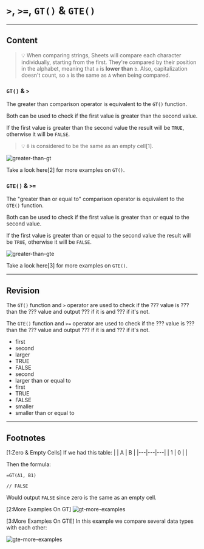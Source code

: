 ﻿---
author: Stefan-Stojanovic

type: normal

category: how to

---

# `>`, `>=`, `GT()` & `GTE()`

---
## Content

> 💡 When comparing strings, Sheets will compare each character individually, starting from the first. 
> They're compared by their position in the alphabet, meaning that `a` is **lower than** `b`. Also, capitalization doesn't count, so `a` is the same as `A` when being compared.

### `GT()` & `>`

The greater than comparison operator is equivalent to the `GT()` function.

Both can be used to check if the first value is greater than the second value. 

If the first value is greater than the second value the result will be `TRUE`, otherwise it will be `FALSE`.

> 💡 `0` is considered to be the same as an empty cell[1].

![greater-than-gt](https://img.enkipro.com/412663ee406653b86e6b5c2177db2907.png)

Take a look here[2] for more examples on `GT()`.

### `GTE()` & `>=`

The "greater than or equal to" comparison operator is equivalent to the `GTE()` function.

Both can be used to check if the first value is greater than or equal to the second value. 

If the first value is greater than or equal to the second value the result will be `TRUE`, otherwise it will be `FALSE`.

![greater-than-gte](https://img.enkipro.com/ed4175f75413f3b4adbda16dcfeea425.png)

Take a look here[3] for more examples on `GTE()`.

---
## Revision

The `GT()` function and `>` operator are used to check if the ??? value is ??? than the ??? value and output ??? if it is and ??? if it's not.

The `GTE()` function and `>=` operator are used to check if the ??? value is ??? than the ??? value and output ??? if it is and ??? if it's not.

- first
- second 
- larger
- TRUE
- FALSE
- second
- larger than or equal to
- first
- TRUE
- FALSE
- smaller
- smaller than or equal to

---
## Footnotes

[1:Zero & Empty Cells]
If we had this table:
|   | A | B |
|---|---|---|
| 1 | 0 |   |

Then the formula:
```plain-text
=GT(A1, B1)

// FALSE
```

Would output `FALSE` since zero is the same as an empty cell.

[2:More Examples On GT]
![gt-more-examples](https://img.enkipro.com/33f2d1cdfbec2d450dbcfe709418ce90.png)

[3:More Examples On GTE]
In this example we compare several data types with each other:

![gte-more-examples](https://img.enkipro.com/5a56a51e1ad90c47173140a5ee9feded.png)